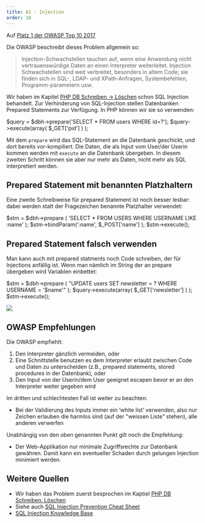 ```yaml
---
title: A1 - Injection
order: 10
---
```


Auf [Platz 1 der OWASP Top 10 2017](https://owasp.org/www-project-top-ten/2017/de/A1_2017-Injection)

Die OWASP beschreibt dieses Problem allgemein so:

> Injection-Schwachstellen tauchen auf, wenn eine Anwendung nicht vertrauenswürdige Daten an einen Interpreter weiterleitet. Injection Schwachstellen sind weit verbreitet, besonders in altem Code; sie finden sich in SQL-, LDAP- und XPath-Anfragen, Systembefehlen, Programm-parametern usw.

Wir haben im Kapitel [PHP DB Schreiben &rarr; Löschen](/php-db-schreiben/daten-loeschen/) schon SQL Injection behandelt.
Zur Verhinderung von SQL-Injection stellen Datenbanken Prepared Statements zur Verfügung. In PHP
können wir sie so verwenden:

<php caption="Prepared Statements verhindern SQL Injection">
$query = $dbh->prepare('SELECT * FROM users WHERE id=?');
$query->execute(array( $_GET['pid'] ) );
</php>

Mit dem `prepare` wird das SQL-Statement an die Datenbank geschickt,
und dort bereits vor-kompiliert. Die Daten, 
die als Input vom User/der Userin kommen werden mit `execute` an die Datenbank
übergeben.  In diesem zweiten Schritt können sie aber nur mehr als
Daten, nicht mehr als SQL interpretiert werden.

## Prepared Statement mit benannten Platzhaltern

Eine zweite Schreibweise für prepared Statement ist noch besser lesbar: dabei
werden statt der Fragezeichen benannte Platzhalter verwendet:

<php caption="Prepared Statements mit benanntem Parameter">
$stm = $dbh->prepare ( 'SELECT * FROM USERS WHERE USERNAME LIKE :name' );
$stm->bindParam(':name', $_POST['name'] );
$stm->execute();
</php>

## Prepared Statement falsch verwenden

Man kann auch mit prepared statments noch Code schreiben, der für Injections anfällig ist.
Wenn man nämlich im String der an prepare übergeben wird Variablen einbettet:

<php caption="Prepared Statements falsch gmacht">
$stm = $dbh->prepare ( "UPDATE users SET newsletter = ? WHERE USERNAME = '$name'" );
$query->execute(array( $_GET['newsletter'] ) );
$stm->execute();
</php>

![](/images/security/fire-extinguisher-fire.jpg)

## OWASP Empfehlungen

Die OWASP empfiehlt:

1. Den Interpreter gänzlich vermeiden, oder
2. Eine Schnittstelle benutzen es dem Interpreter erlaubt zwischen Code und Daten zu unterscheiden (z.B., prepared statements, stored procedures in der Datenbank), oder
3. Den Input von der Userin/dem User geeignet escapen bevor er an den Interpreter weiter gegeben wird

Im dritten und schlechtesten Fall ist weiter zu beachten:

- Bei der Validierung des Inputs immer ein ‘white list’ verwenden, also nur Zeichen erlauben die harmlos sind (auf der "weissen Liste" stehen), alle anderen verwerfen

Unabhängig von den oben genannten Punkt gilt noch die Empfehlung:

- Der Web-Applikation nur minimale Zugriffsrechte zur Datenbank gewähren. Damit kann ein eventueller Schaden durch gelungen Injection minimiert werden.


## Weitere Quellen

* Wir haben das Problem zuerst besprochen im Kaptiel [PHP DB Schreiben: Löschen](https://web-development.github.io/php-db-schreiben/daten-loeschen/)
* Siehe auch [SQL Injection Prevention Cheat Sheet](https://github.com/OWASP/CheatSheetSeries/blob/master/cheatsheets/SQL_Injection_Prevention_Cheat_Sheet.md)
* [SQL Injection Knowledge Base](https://www.websec.ca/kb/sql_injection)
